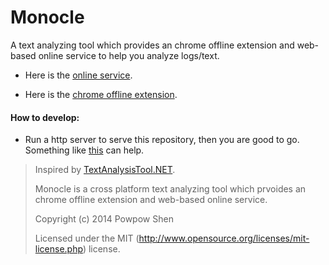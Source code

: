 Monocle
========

A text analyzing tool which provides an chrome offline extension and web-based online service to help you analyze logs/text.

 - Here is the [online service](http://powpowshen.github.io/Monocle/).

 - Here is the [chrome offline extension](https://chrome.google.com/webstore/detail/monocle/jfkmdokenohpbpmabdgpehbdglfgphnm?utm_source=chrome-ntp-icon).

#### How to develop:
 - Run a http server to serve this repository, then you are good to go. Something like [this](https://github.com/indexzero/http-server) can help.

> Inspired by [TextAnalysisTool.NET](https://textanalysistool.github.io/).
>
> Monocle is a cross platform text analyzing tool which prvoides an chrome offline extension and web-based online service.
>
> Copyright (c) 2014 Powpow Shen
>
> Licensed under the MIT (http://www.opensource.org/licenses/mit-license.php) license.
